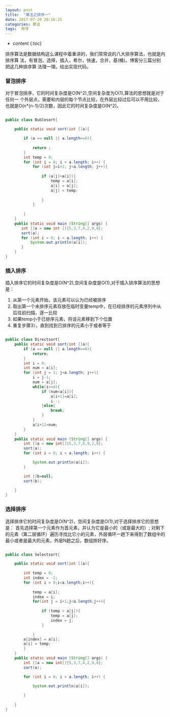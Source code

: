 ```yaml
---
layout: post
title:  "算法之排序一"
date: 2017-07-20 20:16:25
categories: 算法
tags:  排序
---
```

* content
{:toc}  
  
排序算法是数据结构这么课程中着重讲的，我们常常说的八大排序算法，也就是内排序算
法，有冒泡，选择，插入，希尔，快速，合并，基(桶)。博客分三篇分别把这几种排序算
法理一理。给出实现代码。




### 冒泡排序

对于冒泡排序，它的时间复杂度是O(N^2),空间复杂度为O(1),算法的思想就是对于任何一
个外层点，需要和内层的每个节点比较，在外层比较过后可以不用比较，也就是O(n*(n-1)/2)次数，因此它的时间复杂度是O(N^2)。

``` java

public class Bublesort{

    public static void sort(int []a){

        if (a == null || a.length<=0){
        
            return ;
        }
        int temp = 0;
        for (int i = 0; i < a.length; i++) {
            for (int j=i+1; j<a.length; j++){
            
                if (a[j]<a[i]){
                    temp = a[i];
                    a[i] = a[j];
                    a[j] = temp;
                    
                }
            }
            
        }
    }
    public static void main (String[] args) {
       int []a = new int []{5,3,7,4,2,9,8}; 
       sort(a);
       for (int i = 0; i < a.length; i++) {
           System.out.println(a[i]);
       }
    }
} 


```
### 插入排序

插入排序它的时间复杂度是O(N^2),空间复杂度是O(1),对于插入排序算法的思想是：

1) 从第一个元素开始，该元素可以认为已经被排序
2) 取出第一个未排序元素存放在临时变量temp中，在已经排序的元素序列中从后往前扫描，逐一比较
3) 如果temp小于已排序元素，将该元素移到下个位置
4) 重复步骤3〉，直到找到已排序的元素小于或者等于

``` java

public class Directsort{
    public static void sort(int []a){
        if (a == null || a.length<=0){
            return;
        }
        int i = 0;
        int num = a[i];
        for (int j = 1; j<a.length; j++){
            i = j-1;
            num = a[j];
            while(i>=0){
                if (num<a[i]){
                    a[i+1]=a[i];
                    i--;
                }else{
                    break;
                }
            }
            a[i+1]=num;
        }
    }
    public static void main (String[] args) {
        int []a = new int[]{5,3,7,4,9,2,8};
        sort(a);
        for (int i = 0; i < a.length; i++) {

            System.out.println(a[i]);
        }

        int []b=null;
        sort(b);
        
    }
} 


```

### 选择排序

选择排序它的时间复杂度是O(N^2)，空间复杂度是O(1);对于选择排序它的思想是：
首先选择第一个元素作为首元素，并认为它是最小的（或是最大的）;
对剩下的元素（第二层循环）遍历寻找比它小的元素，外层循环一趟下来得到了数组中的
最小或者是最大的元素，外层N趟之后，数组排好序。

``` java

public class Selectsort{

    public static void sort(int []a){
    
        int temp = 0;
        int index = -1;
        for (int i = 0;i<a.length;i++){
        
            temp = a[i];
            index = i;
            for(int j = i+1;j<a.length;j++){
            
                if (temp > a[j]){
                    temp = a[j];
                    index = j;
                }

            }
        a[index] = a[i];
        a[i] = temp;
        }
    }
    public static void main (String[] args) {
        int []a = new int[]{5,3,7,4,2,9,8};
        sort(a);

        for (int i = 0; i < a.length; i++) {

            System.out.println(a[i]);
            
        }
        
    }
} 

```

